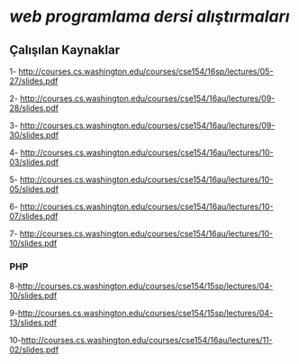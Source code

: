 
# ***web programlama dersi alıştırmaları***

## Çalışılan Kaynaklar

1- http://courses.cs.washington.edu/courses/cse154/16sp/lectures/05-27/slides.pdf

2- http://courses.cs.washington.edu/courses/cse154/16au/lectures/09-28/slides.pdf

3- http://courses.cs.washington.edu/courses/cse154/16au/lectures/09-30/slides.pdf

4- http://courses.cs.washington.edu/courses/cse154/16au/lectures/10-03/slides.pdf

5- http://courses.cs.washington.edu/courses/cse154/16au/lectures/10-05/slides.pdf

6- http://courses.cs.washington.edu/courses/cse154/16au/lectures/10-07/slides.pdf

7- http://courses.cs.washington.edu/courses/cse154/16au/lectures/10-10/slides.pdf

### PHP

8-http://courses.cs.washington.edu/courses/cse154/15sp/lectures/04-10/slides.pdf

9-http://courses.cs.washington.edu/courses/cse154/15sp/lectures/04-13/slides.pdf

10-http://courses.cs.washington.edu/courses/cse154/16au/lectures/11-02/slides.pdf
